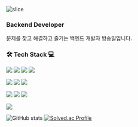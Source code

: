 ![slice](https://capsule-render.vercel.app/api?type=slice&color=007FFF&height=200&text=Keep%20Enjoy%20Develop&fontAlign=70&rotate=13&fontAlignY=25&descAlign=70.&descAlignY=44&fontSize=50&fontColor=FFFFFF&animation=twinkling)

<!--
**Seung-IL-Bang/Seung-IL-Bang** is a ✨ _special_ ✨ repository because its `README.md` (this file) appears on your GitHub profile.

Here are some ideas to get you started:

- 🔭 I’m currently working on ...
- 🌱 I’m currently learning ...
- 👯 I’m looking to collaborate on ...
- 🤔 I’m looking for help with ...
- 💬 Ask me about ...
- 📫 How to reach me: ...
- 😄 Pronouns: ...
- ⚡ Fun fact: ...
-->

### Backend Developer
문제를 찾고 해결하고 즐기는 백엔드 개발자 방승일입니다.


### 🛠 Tech Stack 💻

<img src="https://img.shields.io/badge/React-61DAFB?style=for-the-badge&logo=React&logoColor=white"/></a>
<img src="https://img.shields.io/badge/JavaScript-F7DF1E?style=for-the-badge&logo=JavaScript&logoColor=white"/></a>
<img src="https://img.shields.io/badge/HTML5-E34F26?style=for-the-badge&logo=HTML5&logoColor=white"/></a>
<img src="https://img.shields.io/badge/CSS3-1572B6?style=for-the-badge&logo=CSS3&logoColor=white"/></a>

<img src="https://img.shields.io/badge/Spring Boot-6DB33F?style=for-the-badge&logo=SpringBoot&logoColor=white"/></a>
<img src="https://img.shields.io/badge/Spring-6DB33F?style=for-the-badge&logo=Spring&logoColor=white"/></a>
<img src="https://img.shields.io/badge/Spring Data JPA-6DB33F?style=for-the-badge&logo=Spring&logoColor=white"/></a>

<img src="https://img.shields.io/badge/Java-3766AB?style=for-the-badge&logo=Java&logoColor=white"/></a>
<img src="https://img.shields.io/badge/MySQL-4479A1?style=for-the-badge&logo=MySQL&logoColor=white"/></a>
<img src="https://img.shields.io/badge/Redis-DC382D?style=for-the-badge&logo=Redis&logoColor=white"/></a>

<img src="https://img.shields.io/badge/Linux-FCC624?style=for-the-badge&logo=Linux&logoColor=white"/>

![GitHub stats](https://github-readme-stats.vercel.app/api?username=Seung-IL-Bang&show_icons=true&theme=transparent)
[![Solved.ac Profile](http://mazassumnida.wtf/api/v2/generate_badge?boj=bang0507)](https://solved.ac/bang0507/)
